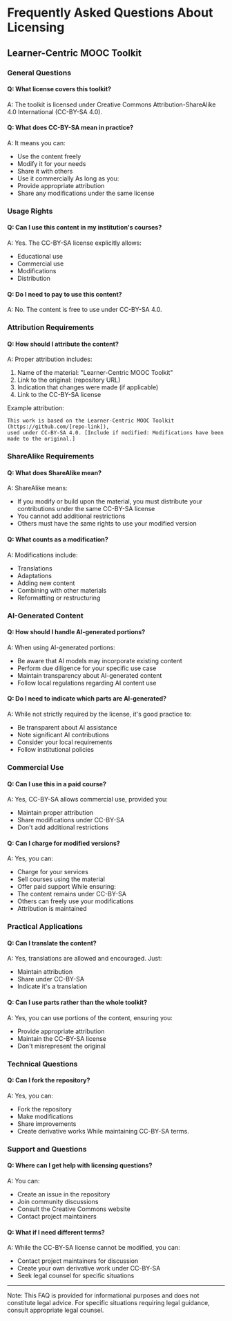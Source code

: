 # Frequently Asked Questions About Licensing
## Learner-Centric MOOC Toolkit

### General Questions

#### Q: What license covers this toolkit?
A: The toolkit is licensed under Creative Commons Attribution-ShareAlike 4.0 International (CC-BY-SA 4.0).

#### Q: What does CC-BY-SA mean in practice?
A: It means you can:
- Use the content freely
- Modify it for your needs
- Share it with others
- Use it commercially
As long as you:
- Provide appropriate attribution
- Share any modifications under the same license

### Usage Rights

#### Q: Can I use this content in my institution's courses?
A: Yes. The CC-BY-SA license explicitly allows:
- Educational use
- Commercial use
- Modifications
- Distribution

#### Q: Do I need to pay to use this content?
A: No. The content is free to use under CC-BY-SA 4.0.

### Attribution Requirements

#### Q: How should I attribute the content?
A: Proper attribution includes:
1. Name of the material: "Learner-Centric MOOC Toolkit"
2. Link to the original: (repository URL)
3. Indication that changes were made (if applicable)
4. Link to the CC-BY-SA license

Example attribution:
```
This work is based on the Learner-Centric MOOC Toolkit (https://github.com/[repo-link]), 
used under CC-BY-SA 4.0. [Include if modified: Modifications have been made to the original.]
```

### ShareAlike Requirements

#### Q: What does ShareAlike mean?
A: ShareAlike means:
- If you modify or build upon the material, you must distribute your contributions under the same CC-BY-SA license
- You cannot add additional restrictions
- Others must have the same rights to use your modified version

#### Q: What counts as a modification?
A: Modifications include:
- Translations
- Adaptations
- Adding new content
- Combining with other materials
- Reformatting or restructuring

### AI-Generated Content

#### Q: How should I handle AI-generated portions?
A: When using AI-generated portions:
- Be aware that AI models may incorporate existing content
- Perform due diligence for your specific use case
- Maintain transparency about AI-generated content
- Follow local regulations regarding AI content use

#### Q: Do I need to indicate which parts are AI-generated?
A: While not strictly required by the license, it's good practice to:
- Be transparent about AI assistance
- Note significant AI contributions
- Consider your local requirements
- Follow institutional policies

### Commercial Use

#### Q: Can I use this in a paid course?
A: Yes, CC-BY-SA allows commercial use, provided you:
- Maintain proper attribution
- Share modifications under CC-BY-SA
- Don't add additional restrictions

#### Q: Can I charge for modified versions?
A: Yes, you can:
- Charge for your services
- Sell courses using the material
- Offer paid support
While ensuring:
- The content remains under CC-BY-SA
- Others can freely use your modifications
- Attribution is maintained

### Practical Applications

#### Q: Can I translate the content?
A: Yes, translations are allowed and encouraged. Just:
- Maintain attribution
- Share under CC-BY-SA
- Indicate it's a translation

#### Q: Can I use parts rather than the whole toolkit?
A: Yes, you can use portions of the content, ensuring you:
- Provide appropriate attribution
- Maintain the CC-BY-SA license
- Don't misrepresent the original

### Technical Questions

#### Q: Can I fork the repository?
A: Yes, you can:
- Fork the repository
- Make modifications
- Share improvements
- Create derivative works
While maintaining CC-BY-SA terms.

### Support and Questions

#### Q: Where can I get help with licensing questions?
A: You can:
- Create an issue in the repository
- Join community discussions
- Consult the Creative Commons website
- Contact project maintainers

#### Q: What if I need different terms?
A: While the CC-BY-SA license cannot be modified, you can:
- Contact project maintainers for discussion
- Create your own derivative work under CC-BY-SA
- Seek legal counsel for specific situations

---

Note: This FAQ is provided for informational purposes and does not constitute legal advice. For specific situations requiring legal guidance, consult appropriate legal counsel.